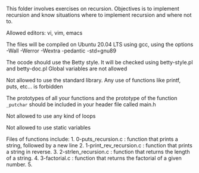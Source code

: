 This folder involves exercises on recursion. Objectives is to implement recursion and know situations where to implement recursion and where not to.

Allowed editors: vi, vim, emacs

The files will be compiled on Ubuntu 20.04 LTS using gcc, using the options -Wall -Werror -Wextra -pedantic -std=gnu89

The ocode should use the Betty style. It will be checked using betty-style.pl and betty-doc.pl
Global variables are not allowed

Not allowed to use the standard library. Any use of functions like printf, puts, etc… is forbidden

The prototypes of all your functions and the prototype of the function` _putchar` should be included in your header file called main.h

Not allowed to use any kind of loops

Not allowed to use static variables

Files of functions include:
	1. 0-puts_recursion.c : function that prints a string, followed by a new line
	2. 1-print_rev_recursion.c : function that prints a string in reverse.
	3. 2-strlen_recursion.c : function that returns the length of a string.
	4. 3-factorial.c : function that returns the factorial of a given number.
	5. 
